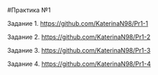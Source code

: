 #Практика №1

Задание 1. https://github.com/KaterinaN98/Pr1-1

Задание 2. https://github.com/KaterinaN98/Pr1-2

Задание 3. https://github.com/KaterinaN98/Pr1-3

Задание 4. https://github.com/KaterinaN98/Pr1-4
